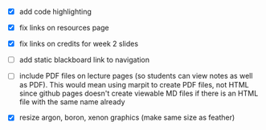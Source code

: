 - [x] add code highlighting
- [x] fix links on resources page
- [x] fix links on credits for week 2 slides
- [ ] add static blackboard link to navigation
- [ ] include PDF files on lecture pages (so students can view notes as well as PDF). This would mean using marpit to create PDF files, not HTML since github pages doesn't create viewable MD files if there is an HTML file with the same name already
- [x] resize argon, boron, xenon graphics (make same size as feather)

